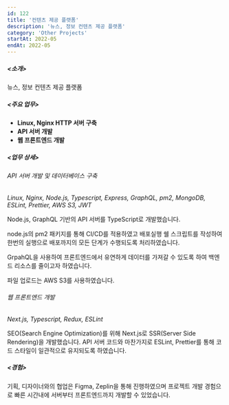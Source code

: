 ```yaml
---
id: 122
title: '컨텐츠 제공 플랫폼'
description: '뉴스, 정보 컨텐츠 제공 플랫폼'
category: 'Other Projects'
startAt: 2022-05
endAt: 2022-05
---
```


##### <소개>

뉴스, 정보 컨텐츠 제공 플랫폼

##### <주요 업무>

- **Linux, Nginx HTTP 서버 구축**
- **API 서버 개발**
- **웹 프론트엔드 개발**

##### <업무 상세>

###### API 서버 개발 및 데이터베이스 구축

_Linux, Nginx, Node.js, Typescript, Express, GraphQL, pm2, MongoDB, ESLint, Prettier, AWS S3, JWT_

Node.js, GraphQL 기반의 API 서버를 TypeScript로 개발했습니다.

node.js의 pm2 패키지를 통해 CI/CD를 적용하였고 배포실행 쉘 스크립트를 작성하여 한번의 실행으로 배포까지의 모든 단계가 수행되도록 처리하였습니다.

GrpahQL을 사용하여 프론트엔드에서 유연하게 데이터를 가져갈 수 있도록 하여 백엔드 리소스를 줄이고자 하였습니다.

파일 업로드는 AWS S3를 사용하였습니다.

###### 웹 프론트엔드 개발

_Next.js, Typescript, Redux, ESLint_

SEO(Search Engine Optimization)를 위해 Next.js로 SSR(Server Side Rendering)을 개발했습니다. API 서버 코드와 마찬가지로 ESLint, Prettier를 통해 코드 스타일이 일관적으로 유지되도록 하였습니다.

##### <경험>

기획, 디자이너와의 협업은 Figma, Zeplin을 통해 진행하였으며 프로젝트 개발 경험으로 빠른 시간내에 서버부터 프론트엔드까지 개발할 수 있었습니다.
